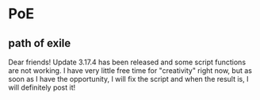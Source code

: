 # PoE
path of exile
----------------------------------------------------------
Dear friends! Update 3.17.4 has been released and some script functions are not working. I have very little free time for "creativity" right now, but as soon as I have the opportunity, I will fix the script and when the result is, I will definitely post it!
